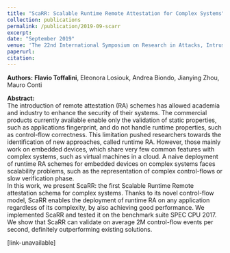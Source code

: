 ```yaml
---
title: "ScaRR: Scalable Runtime Remote Attestation for Complex Systems"
collection: publications
permalink: /publication/2019-09-scarr
excerpt:
date: "September 2019"
venue: 'The 22nd International Symposium on Research in Attacks, Intrusions and Defenses'
paperurl: 
citation:
---
```


**Authors:** **Flavio Toffalini**, Eleonora Losiouk, Andrea Biondo, Jianying Zhou, Mauro Conti

**Abstract:**  
The introduction of remote attestation (RA) schemes has allowed academia and industry to enhance the security of their systems. The commercial products currently available enable only the validation of static properties, such as applications fingerprint, and do not handle runtime properties, such as control-flow correctness. This limitation pushed researchers towards the identification of new approaches, called runtime RA. However, those mainly work on embedded devices, which share very few common features with complex systems, such as virtual machines in a cloud. A naive deployment of runtime RA schemes for embedded devices on complex systems faces scalability problems, such as the representation of complex control-flows or slow verification phase.  
In this work, we present ScaRR: the first Scalable Runtime Remote attestation schema for complex systems. Thanks to its novel control-flow model, ScaRR enables the deployment of runtime RA on any application regardless of its complexity, by also achieving good performance. We implemented ScaRR and tested it on the benchmark suite SPEC CPU 2017. We show that ScaRR can validate on average 2M control-flow events per second, definitely outperforming existing solutions.

[link-unavailable]
<!-- [Download paper here](https://dl.acm.org/citation.cfm?id=3300029) -->
